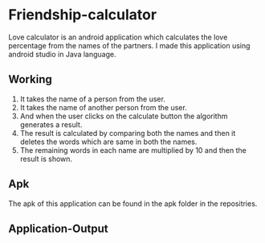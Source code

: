 # Friendship-calculator
Love calculator is an android application which calculates the love percentage from the names of the partners. I made this application using android studio in Java language.

## Working
1. It takes the name of a person from the user.
2. It takes the name of another person from the user.
3. And when the user clicks on the calculate button the algorithm generates a result.
4. The result is calculated by comparing both the names and then it deletes the words which are same in both the names.
5. The remaining words in each name are multiplied by 10 and then the result is shown.

## Apk
The apk of this application can be found in the apk folder in the repositries.

## Application-Output
